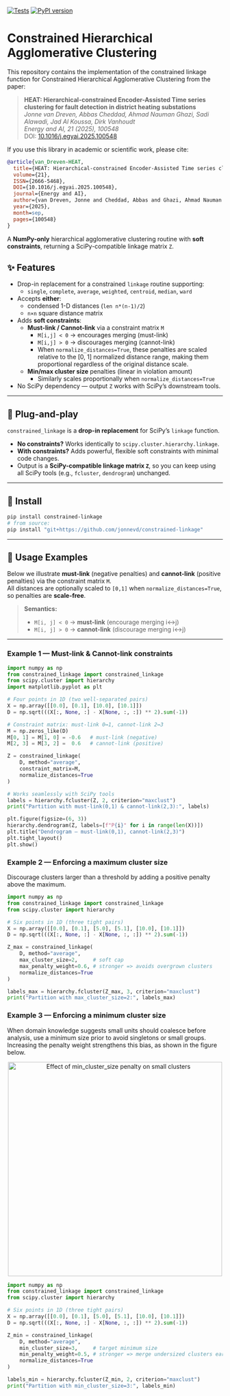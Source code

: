 [![Tests](https://github.com/jonnevd/constrained-linkage/actions/workflows/test.yml/badge.svg)](https://github.com/jonnevd/constrained-linkage/actions/workflows/test.yml)
[![PyPI version](https://img.shields.io/pypi/v/constrained-linkage.svg)](https://pypi.org/project/constrained-linkage/)

# Constrained Hierarchical Agglomerative Clustering
This repository contains the implementation of the constrained linkage function for Constrained Hierarchical Agglomerative Clustering from the paper:

> **HEAT: Hierarchical-constrained Encoder-Assisted Time series clustering for fault detection in district heating substations**  
> *Jonne van Dreven, Abbas Cheddad, Ahmad Nauman Ghazi, Sadi Alawadi, Jad Al Koussa, Dirk Vanhoudt*  
> *Energy and AI, 21 (2025), 100548*  
> DOI: [10.1016/j.egyai.2025.100548](https://doi.org/10.1016/j.egyai.2025.100548)

If you use this library in academic or scientific work, please cite:

```bibtex
@article{van_Dreven-HEAT,
  title={HEAT: Hierarchical-constrained Encoder-Assisted Time series clustering for fault detection in district heating substations},
  volume={21},
  ISSN={2666-5468},
  DOI={10.1016/j.egyai.2025.100548},
  journal={Energy and AI},
  author={van Dreven, Jonne and Cheddad, Abbas and Ghazi, Ahmad Nauman and Alawadi, Sadi and Al Koussa, Jad and Vanhoudt, Dirk},
  year={2025},
  month=sep,
  pages={100548}
}
```

A **NumPy-only** hierarchical agglomerative clustering routine with **soft constraints**, returning a SciPy-compatible linkage matrix `Z`.

## ✨ Features

- Drop-in replacement for a constrained `linkage` routine supporting:
  - `single`, `complete`, `average`, `weighted`, `centroid`, `median`, `ward`
- Accepts **either**:
  - condensed 1-D distances (`len n*(n-1)/2`)
  - `n×n` square distance matrix
- Adds **soft constraints**:
  - **Must-link / Cannot-link** via a constraint matrix `M`
    - `M[i,j] < 0` → encourages merging (must-link)
    - `M[i,j] > 0` → discourages merging (cannot-link)
    - When `normalize_distances=True`, these penalties are scaled relative to the [0, 1] normalized distance range, making them proportional regardless of the original distance scale.
  - **Min/max cluster size** penalties (linear in violation amount)
    - Similarly scales proportionally when `normalize_distances=True`
- No SciPy dependency — output `Z` works with SciPy’s downstream tools.

---

## 🔌 Plug-and-play

`constrained_linkage` is a **drop-in replacement** for SciPy’s `linkage` function.  

- **No constraints?** Works identically to `scipy.cluster.hierarchy.linkage`.  
- **With constraints?** Adds powerful, flexible soft constraints with minimal code changes.  
- Output is a **SciPy-compatible linkage matrix `Z`**, so you can keep using all SciPy tools (e.g., `fcluster`, `dendrogram`) unchanged.

---

## 🔧 Install

```bash
pip install constrained-linkage
# from source:
pip install "git+https://github.com/jonnevd/constrained-linkage"
```

---

## 🚀 Usage Examples

Below we illustrate **must-link** (negative penalties) and **cannot-link** (positive penalties) via the constraint matrix `M`.  
All distances are optionally scaled to `[0,1]` when `normalize_distances=True`, so penalties are **scale-free**.

> **Semantics:**  
> - `M[i, j] < 0` → **must-link** (encourage merging i↔j)  
> - `M[i, j] > 0` → **cannot-link** (discourage merging i↔j)

---

### Example 1 — Must-link & Cannot-link constraints

```python
import numpy as np
from constrained_linkage import constrained_linkage
from scipy.cluster import hierarchy
import matplotlib.pyplot as plt

# Four points in 1D (two well-separated pairs)
X = np.array([[0.0], [0.1], [10.0], [10.1]])
D = np.sqrt(((X[:, None, :] - X[None, :, :]) ** 2).sum(-1))

# Constraint matrix: must-link 0↔1, cannot-link 2↔3
M = np.zeros_like(D)
M[0, 1] = M[1, 0] = -0.6   # must-link (negative)
M[2, 3] = M[3, 2] =  0.6   # cannot-link (positive)

Z = constrained_linkage(
    D, method="average",
    constraint_matrix=M,
    normalize_distances=True
)

# Works seamlessly with SciPy tools
labels = hierarchy.fcluster(Z, 2, criterion="maxclust")
print("Partition with must-link(0,1) & cannot-link(2,3):", labels)

plt.figure(figsize=(6, 3))
hierarchy.dendrogram(Z, labels=[f"P{i}" for i in range(len(X))])
plt.title("Dendrogram — must-link(0,1), cannot-link(2,3)")
plt.tight_layout()
plt.show()
```

### Example 2 — Enforcing a maximum cluster size

Discourage clusters larger than a threshold by adding a positive penalty above the maximum.

```python
import numpy as np
from constrained_linkage import constrained_linkage
from scipy.cluster import hierarchy

# Six points in 1D (three tight pairs)
X = np.array([[0.0], [0.1], [5.0], [5.1], [10.0], [10.1]])
D = np.sqrt(((X[:, None, :] - X[None, :, :]) ** 2).sum(-1))

Z_max = constrained_linkage(
    D, method="average",
    max_cluster_size=2,     # soft cap
    max_penalty_weight=0.6, # stronger => avoids overgrown clusters
    normalize_distances=True
)

labels_max = hierarchy.fcluster(Z_max, 3, criterion="maxclust")
print("Partition with max_cluster_size=2:", labels_max)
```


### Example 3 — Enforcing a minimum cluster size

When domain knowledge suggests small units should coalesce before analysis, use a minimum size prior to avoid singletons or small groups. Increasing the penalty weight strengthens this bias, as shown in the figure below.

<p align="center">
  <img src="docs/min_cluster_effect.png" alt="Effect of min_cluster_size penalty on small clusters" width="500">
</p>

```python
import numpy as np
from constrained_linkage import constrained_linkage
from scipy.cluster import hierarchy

# Six points in 1D (three tight pairs)
X = np.array([[0.0], [0.1], [5.0], [5.1], [10.0], [10.1]])
D = np.sqrt(((X[:, None, :] - X[None, :, :]) ** 2).sum(-1))

Z_min = constrained_linkage(
    D, method="average",
    min_cluster_size=3,     # target minimum size
    min_penalty_weight=0.5, # stronger => merge undersized clusters earlier
    normalize_distances=True
)

labels_min = hierarchy.fcluster(Z_min, 2, criterion="maxclust")
print("Partition with min_cluster_size=3:", labels_min)
```
